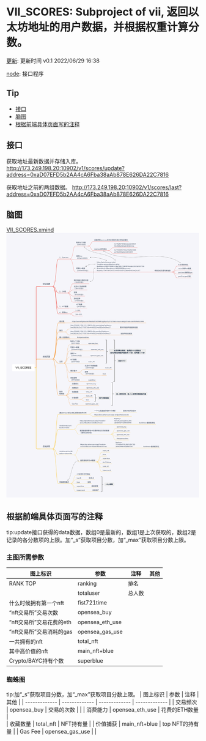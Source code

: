 # VII_SCORES: Subproject of vii, 返回以太坊地址的用户数据，并根据权重计算分数。
[更新](./update): 更新时间 v0.1 2022/06/29 16:38  

[node](./node): 接口程序

## Tip
* [接口](#接口)
* [脑图](#脑图)
* [根据前端具体页面写的注释](#根据前端具体页面写的注释)

## 接口
获取地址最新数据并存储入库。
http://173.249.198.20:10902/v1/scores/update?address=0xaD07EFD5b2AA4cA6Fba38aAb878E626DA22C7816

获取地址之前的两组数据。
http://173.249.198.20:10902/v1/scores/last?address=0xaD07EFD5b2AA4cA6Fba38aAb878E626DA22C7816

## 脑图
[VII_SCORES.xmind](./other_document/VII_SCORES.xmind)  
![VII_SCORES.png](./other_document/VII_SCORES.png)

## 根据前端具体页面写的注释
tip:update接口获得的data数据，数组0是最新的，数组1是上次获取的，数组2是记录的各分数项的上限。加“_s”获取项目分数，加“_max”获取项目分数上限。
### 主图所需参数
|   图上标识    |   参数    |   注释    |   其他    |
|   -------------       |   -------------   |   -------------       |   -------------   |
|   RANK TOP    |   ranking |   排名    |
|               |   totaluser   |   总人数  |
|   什么时候拥有第一个nft   |   fist721time |   |
|   “nft交易所”交易次数   |   opensea_buy |   |
|   “nft交易所”交易花费的eth    |   opensea_eth_use |       |
|   “nft交易所”交易消耗的gas  |   opensea_gas_use |     |
|   一共拥有的nft   |   total_nft   |   |
|   其中高价值的nft |   main_nft+blue  |   |
|   Crypto/BAYC持有个数     |   superblue   |   |

### 蜘蛛图

tip:加“_s”获取项目分数，加“_max”获取项目分数上限。
|   图上标识    |   参数    |   注释    |   其他    |
|   -------------       |   -------------   |   -------------   |   -------------   |
|   交易频次    |   opensea_buy   |   交易的次数    |       |
|   消费能力    |   opensea_eth_use |   花费的ETH数量   |   
|   收藏数量    |   total_nft    |   NFT持有量   |
|   价值捕获    |   main_nft+blue    |   top NFT的持有量 |
|   Gas Fee |   opensea_gas_use |       |
